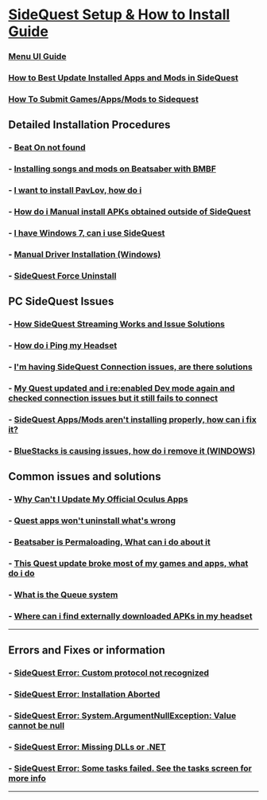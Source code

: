 # [SideQuest Setup & How to Install Guide](https://github.com/the-expanse/SideQuest/wiki/SideQuest-Setup-&-How-To-install)

### [Menu UI Guide](https://github.com/the-expanse/SideQuest/wiki/Menu-UI)

### [How to Best Update Installed Apps and Mods in SideQuest](https://github.com/the-expanse/SideQuest/wiki/How-to-Auto-Update-app's-and-mods)

### [How To Submit Games/Apps/Mods to Sidequest](https://github.com/the-expanse/SideQuest/wiki/How-To-Submit-Games)

**Detailed Installation Procedures**
---

### - [Beat On not found](https://github.com/the-expanse/SideQuest/wiki/BMBF#beat-on-has-long-since-been-discontinued-bmbf-is-what-has-replaced-it)
### - [Installing songs and mods on Beatsaber with BMBF](https://github.com/the-expanse/SideQuest/wiki/BMBF)

### - [I want to install PavLov, how do i](https://github.com/the-expanse/SideQuest/wiki/having-an-issue-installing-Pavlov%3F)

### - [How do i Manual install APKs obtained outside of SideQuest](https://github.com/the-expanse/SideQuest/wiki/How-can-i-manually-install-apps)

### - [I have Windows 7, can i use SideQuest](https://github.com/the-expanse/SideQuest/wiki/I-Have-Windows-7,-can-i-use-SideQuest%3F)

### - [Manual Driver Installation (Windows)](https://github.com/the-expanse/SideQuest/wiki/SideQuest-driver-Re-installation)

### - [SideQuest Force Uninstall](https://github.com/the-expanse/SideQuest/wiki/Force-Uninstaller-for-SideQuest)

**PC SideQuest Issues**
---

### - [How SideQuest Streaming Works and Issue Solutions](https://github.com/the-expanse/SideQuest/wiki/Streaming-With-SideQuest)

### - [How do i Ping my Headset](https://github.com/the-expanse/SideQuest/wiki/How-to-PING-your-Quest)

### - [I'm having SideQuest Connection issues, are there solutions](https://github.com/the-expanse/SideQuest/wiki/I-am-having-issues-Connecting-,-what-do-i-do%3F)

### - [My Quest updated and i re:enabled Dev mode again and checked connection issues but it still fails to connect](https://github.com/the-expanse/SideQuest/wiki/Updated-my-Quest-recently-and-now-it-won%27t-connect-to-SideQuest)

### - [SideQuest Apps/Mods aren't installing properly, how can i fix it?](https://github.com/the-expanse/SideQuest/wiki/SideQuest-isn't-working-properly,-apps-won't-install)

### - [BlueStacks is causing issues, how do i remove it (WINDOWS)](https://github.com/the-expanse/SideQuest/wiki/BlueStacks-is-causing-issues,-how-do-i-remove-it)

**Common issues and solutions**
---

### - [Why Can't I Update My Official Oculus Apps](https://github.com/the-expanse/SideQuest/wiki/Why-can't-i-update-my-Official-Oculus-Apps)

### - [Quest apps won't uninstall what's wrong](https://github.com/the-expanse/SideQuest/wiki/.My-apps-won't-uninstall-what's-wrong%3F)

### - [Beatsaber is Permaloading, What can i do about it](https://github.com/the-expanse/SideQuest/wiki/Beatsaber-is--Permaloading,-what-can-i-do-about-it%3F)

### - [This Quest update broke most of my games and apps, what do i do](https://github.com/the-expanse/SideQuest/wiki/Quest-update-breaking-games%3F)

### - [What is the Queue system](https://github.com/the-expanse/SideQuest/wiki/The-Queue-System)


### - [ Where can i find externally downloaded APKs in my headset](https://github.com/the-expanse/SideQuest/wiki/How-to-use-2D-APKs-such-as-phone-Apps-from-outside-of-Sidequest)
---

**Errors and Fixes or information**
---

### - [SideQuest Error: Custom protocol not recognized](https://github.com/the-expanse/SideQuest/wiki/Custom-protocol-not-recognized)

### - [SideQuest Error: Installation Aborted](https://github.com/the-expanse/SideQuest/wiki/Installation-Aborted)

### - [SideQuest Error: System.ArgumentNullException: Value cannot be null](https://github.com/the-expanse/SideQuest/wiki/System.ArgumentNullException:-Value-cannot-be-null.)

### - [SideQuest Error: Missing DLLs or .NET ](https://github.com/the-expanse/SideQuest/wiki/Have-a-.NET-Error-or-a-missing-.DLL-(Windows-8))

### - [SideQuest Error: Some tasks failed. See the tasks screen for more info](https://github.com/the-expanse/SideQuest/wiki/The-Queue-System)
---
